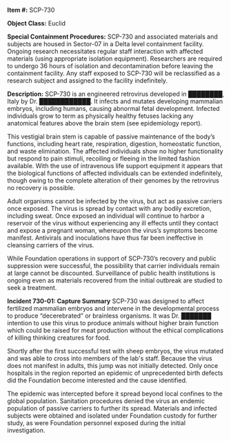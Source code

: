 **Item #:** SCP-730

**Object Class:** Euclid

**Special Containment Procedures:** SCP-730 and associated materials and subjects are housed in Sector-07 in a Delta level containment facility. Ongoing research necessitates regular staff interaction with affected materials (using appropriate isolation equipment). Researchers are required to undergo 36 hours of isolation and decontamination before leaving the containment facility. Any staff exposed to SCP-730 will be reclassified as a research subject and assigned to the facility indefinitely.

**Description:** SCP-730 is an engineered retrovirus developed in ████████, Italy by Dr. ████████████. It infects and mutates developing mammalian embryos, including humans, causing abnormal fetal development. Infected individuals grow to term as physically healthy fetuses lacking any anatomical features above the brain stem (see epidemiology report).

This vestigial brain stem is capable of passive maintenance of the body’s functions, including heart rate, respiration, digestion, homeostatic function, and waste elimination. The affected individuals show no higher functionality but respond to pain stimuli, recoiling or fleeing in the limited fashion available. With the use of intravenous life support equipment it appears that the biological functions of affected individuals can be extended indefinitely, though owing to the complete alteration of their genomes by the retrovirus no recovery is possible.

Adult organisms cannot be infected by the virus, but act as passive carriers once exposed. The virus is spread by contact with any bodily excretion, including sweat. Once exposed an individual will continue to harbor a reservoir of the virus without experiencing any ill effects until they contact and expose a pregnant woman, whereupon the virus’s symptoms become manifest. Antivirals and inoculations have thus far been ineffective in cleansing carriers of the virus.

While Foundation operations in support of SCP-730’s recovery and public suppression were successful, the possibility that carrier individuals remain at large cannot be discounted. Surveillance of public health institutions is ongoing even as materials recovered from the initial outbreak are studied to seek a treatment.

**Incident 730-01: Capture Summary** SCP-730 was designed to affect fertilized mammalian embryos and intervene in the developmental process to produce “decerebrated” or brainless organisms. It was Dr. ███████ intention to use this virus to produce animals without higher brain function which could be raised for meat production without the ethical complications of killing thinking creatures for food.

Shortly after the first successful test with sheep embryos, the virus mutated and was able to cross into members of the lab's staff. Because the virus does not manifest in adults, this jump was not initially detected. Only once hospitals in the region reported an epidemic of unprecedented birth defects did the Foundation become interested and the cause identified.

The epidemic was intercepted before it spread beyond local confines to the global population. Sanitation procedures denied the virus an endemic population of passive carriers to further its spread. Materials and infected subjects were obtained and isolated under Foundation custody for further study, as were Foundation personnel exposed during the initial investigation.